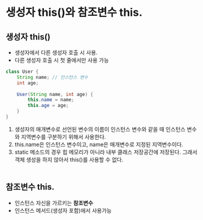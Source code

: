 # 생성자 this()와 참조변수 this.

## 생성자 this()
- 생성자에서 다른 생성자 호출 시 사용.   
- 다른 생성자 호출 시 첫 줄에서만 사용 가능

``` java
class User {
    String name; // 인스턴스 변수
    int age; 
    
    User(String name, int age) {
        this.name = name; 
        this.age = age;
    }
}
```
1. 생성자의 매개변수로 선언된 변수의 이름이 인스턴스 변수와 같을 때 인스턴스 변수와 지역변수를 구분하기 위해서 사용한다.
2. this.name은 인스턴스 변수이고, name은 매개변수로 지정된 지역변수이다. 
3. static 메소드의 경우 힙 메모리가 아니라 내부 클래스 저장공간에 저장된다. 그래서 객체 생성을 하지 않아서 this()를 사용할 수 없다.
<br/></br>
## 참조변수 this.
- 인스턴스 자신을 가르키는 **참조변수**
- 인스턴스 메서드(생성자 포함)에서 사용가능

